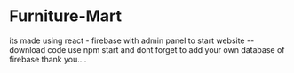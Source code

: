 # Furniture-Mart
its made using react - firebase with admin panel
to start website --download code use npm start 
and dont forget to add your own database of firebase
thank you....
